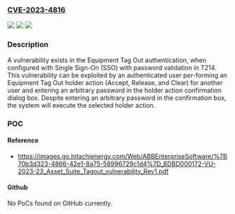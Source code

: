 ### [CVE-2023-4816](https://cve.mitre.org/cgi-bin/cvename.cgi?name=CVE-2023-4816)
![](https://img.shields.io/static/v1?label=Product&message=Asset%20Suite%209&color=blue)
![](https://img.shields.io/static/v1?label=Version&message=9.6.3.11.0%3C%3D%209.6.3.11.1%20&color=brighgreen)
![](https://img.shields.io/static/v1?label=Vulnerability&message=CWE-287%20Improper%20Authentication&color=brighgreen)

### Description

A vulnerability exists in the Equipment Tag Out authentication, when configured with Single Sign-On (SSO) with password validation in T214. This vulnerability can be exploited by an authenticated user per-forming an Equipment Tag Out holder action (Accept, Release, and Clear) for another user and entering an arbitrary password in the holder action confirmation dialog box. Despite entering an arbitrary password in the confirmation box, the system will execute the selected holder action.

### POC

#### Reference
- https://images.go.hitachienergy.com/Web/ABBEnterpriseSoftware/%7B70b3d323-4866-42e1-8a75-58996729c1d4%7D_8DBD000172-VU-2023-23_Asset_Suite_Tagout_vulnerability_Rev1.pdf

#### Github
No PoCs found on GitHub currently.

